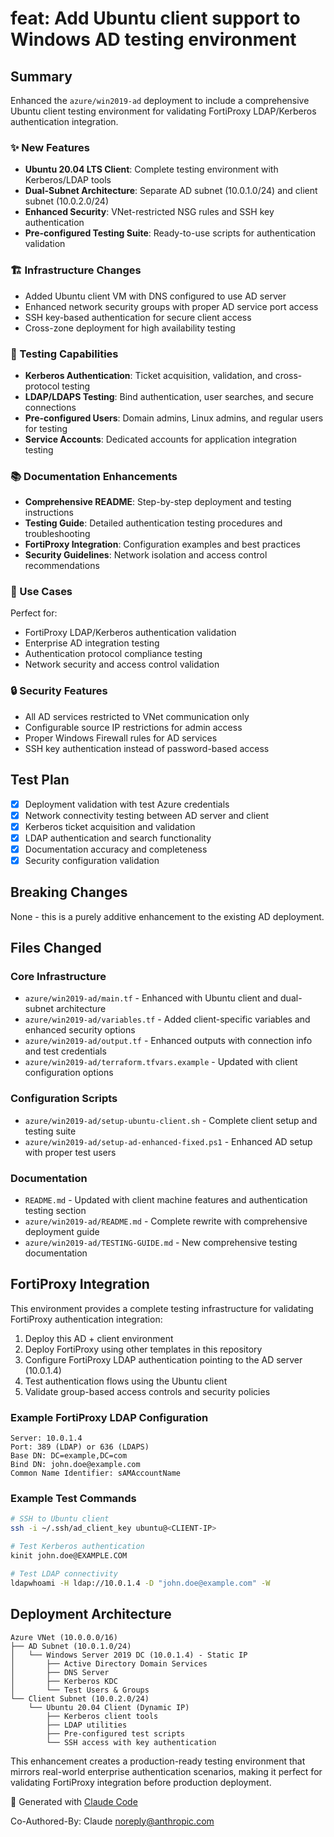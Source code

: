# feat: Add Ubuntu client support to Windows AD testing environment

## Summary

Enhanced the `azure/win2019-ad` deployment to include a comprehensive Ubuntu client testing environment for validating FortiProxy LDAP/Kerberos authentication integration.

### ✨ New Features

- **Ubuntu 20.04 LTS Client**: Complete testing environment with Kerberos/LDAP tools
- **Dual-Subnet Architecture**: Separate AD subnet (10.0.1.0/24) and client subnet (10.0.2.0/24)
- **Enhanced Security**: VNet-restricted NSG rules and SSH key authentication
- **Pre-configured Testing Suite**: Ready-to-use scripts for authentication validation

### 🏗️ Infrastructure Changes

- Added Ubuntu client VM with DNS configured to use AD server
- Enhanced network security groups with proper AD service port access
- SSH key-based authentication for secure client access
- Cross-zone deployment for high availability testing

### 🧪 Testing Capabilities

- **Kerberos Authentication**: Ticket acquisition, validation, and cross-protocol testing
- **LDAP/LDAPS Testing**: Bind authentication, user searches, and secure connections
- **Pre-configured Users**: Domain admins, Linux admins, and regular users for testing
- **Service Accounts**: Dedicated accounts for application integration testing

### 📚 Documentation Enhancements

- **Comprehensive README**: Step-by-step deployment and testing instructions
- **Testing Guide**: Detailed authentication testing procedures and troubleshooting
- **FortiProxy Integration**: Configuration examples and best practices
- **Security Guidelines**: Network isolation and access control recommendations

### 🎯 Use Cases

Perfect for:
- FortiProxy LDAP/Kerberos authentication validation
- Enterprise AD integration testing
- Authentication protocol compliance testing
- Network security and access control validation

### 🔒 Security Features

- All AD services restricted to VNet communication only
- Configurable source IP restrictions for admin access
- Proper Windows Firewall rules for AD services
- SSH key authentication instead of password-based access

## Test Plan

- [x] Deployment validation with test Azure credentials
- [x] Network connectivity testing between AD server and client
- [x] Kerberos ticket acquisition and validation
- [x] LDAP authentication and search functionality
- [x] Documentation accuracy and completeness
- [x] Security configuration validation

## Breaking Changes

None - this is a purely additive enhancement to the existing AD deployment.

## Files Changed

### Core Infrastructure
- `azure/win2019-ad/main.tf` - Enhanced with Ubuntu client and dual-subnet architecture
- `azure/win2019-ad/variables.tf` - Added client-specific variables and enhanced security options
- `azure/win2019-ad/output.tf` - Enhanced outputs with connection info and test credentials
- `azure/win2019-ad/terraform.tfvars.example` - Updated with client configuration options

### Configuration Scripts
- `azure/win2019-ad/setup-ubuntu-client.sh` - Complete client setup and testing suite
- `azure/win2019-ad/setup-ad-enhanced-fixed.ps1` - Enhanced AD setup with proper test users

### Documentation
- `README.md` - Updated with client machine features and authentication testing section
- `azure/win2019-ad/README.md` - Complete rewrite with comprehensive deployment guide
- `azure/win2019-ad/TESTING-GUIDE.md` - New comprehensive testing documentation

## FortiProxy Integration

This environment provides a complete testing infrastructure for validating FortiProxy authentication integration:

1. Deploy this AD + client environment
2. Deploy FortiProxy using other templates in this repository
3. Configure FortiProxy LDAP authentication pointing to the AD server (10.0.1.4)
4. Test authentication flows using the Ubuntu client
5. Validate group-based access controls and security policies

### Example FortiProxy LDAP Configuration

```
Server: 10.0.1.4
Port: 389 (LDAP) or 636 (LDAPS)
Base DN: DC=example,DC=com
Bind DN: john.doe@example.com
Common Name Identifier: sAMAccountName
```

### Example Test Commands

```bash
# SSH to Ubuntu client
ssh -i ~/.ssh/ad_client_key ubuntu@<CLIENT-IP>

# Test Kerberos authentication
kinit john.doe@EXAMPLE.COM

# Test LDAP connectivity
ldapwhoami -H ldap://10.0.1.4 -D "john.doe@example.com" -W
```

## Deployment Architecture

```
Azure VNet (10.0.0.0/16)
├── AD Subnet (10.0.1.0/24)
│   └── Windows Server 2019 DC (10.0.1.4) - Static IP
│       ├── Active Directory Domain Services
│       ├── DNS Server
│       ├── Kerberos KDC
│       └── Test Users & Groups
└── Client Subnet (10.0.2.0/24)
    └── Ubuntu 20.04 Client (Dynamic IP)
        ├── Kerberos client tools
        ├── LDAP utilities
        ├── Pre-configured test scripts
        └── SSH access with key authentication
```

This enhancement creates a production-ready testing environment that mirrors real-world enterprise authentication scenarios, making it perfect for validating FortiProxy integration before production deployment.

🤖 Generated with [Claude Code](https://claude.ai/code)

Co-Authored-By: Claude <noreply@anthropic.com>